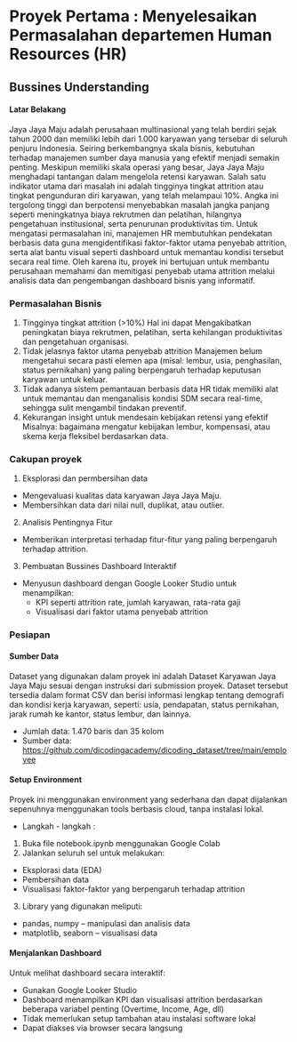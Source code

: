 # Proyek Pertama : Menyelesaikan Permasalahan departemen Human Resources (HR)

## Bussines Understanding

#### Latar Belakang 

  Jaya Jaya Maju adalah perusahaan multinasional yang telah berdiri sejak tahun 2000 dan memiliki lebih dari 1.000 karyawan yang tersebar di seluruh penjuru Indonesia.  Seiring berkembangnya skala bisnis, kebutuhan terhadap manajemen sumber daya manusia yang efektif menjadi semakin penting.
  Meskipun memiliki skala operasi yang besar, Jaya Jaya Maju menghadapi tantangan dalam mengelola retensi karyawan. Salah satu indikator utama dari masalah ini adalah tingginya tingkat attrition atau tingkat pengunduran diri karyawan, yang telah melampaui 10%. Angka ini tergolong tinggi dan berpotensi menyebabkan masalah jangka panjang seperti meningkatnya biaya rekrutmen dan pelatihan, hilangnya pengetahuan institusional, serta penurunan produktivitas tim.
  Untuk mengatasi permasalahan ini, manajemen HR membutuhkan pendekatan berbasis data guna mengidentifikasi faktor-faktor utama penyebab attrition, serta alat bantu visual seperti dashboard untuk memantau kondisi tersebut secara real time. Oleh karena itu, proyek ini bertujuan untuk membantu perusahaan memahami dan memitigasi penyebab utama attrition melalui analisis data dan pengembangan dashboard bisnis yang informatif.

### Permasalahan Bisnis 

1. Tingginya tingkat attrition (>10%)
Hal ini dapat Mengakibatkan peningkatan biaya rekrutmen, pelatihan, serta kehilangan produktivitas dan pengetahuan organisasi.
2. Tidak jelasnya faktor utama penyebab attrition
Manajemen belum mengetahui secara pasti elemen apa (misal: lembur, usia, penghasilan, status pernikahan) yang paling berpengaruh terhadap keputusan karyawan untuk keluar.
3. Tidak adanya sistem pemantauan berbasis data
HR tidak memiliki alat untuk memantau dan menganalisis kondisi SDM secara real-time, sehingga sulit mengambil tindakan preventif.
4. Kekurangan insight untuk mendesain kebijakan retensi yang efektif
Misalnya: bagaimana mengatur kebijakan lembur, kompensasi, atau skema kerja fleksibel berdasarkan data.

### Cakupan proyek 
1. Eksplorasi dan permbersihan data
- Mengevaluasi kualitas data karyawan Jaya Jaya Maju.
- Membersihkan data dari nilai null, duplikat, atau outlier.
2. Analisis Pentingnya Fitur
- Memberikan interpretasi terhadap fitur-fitur yang paling berpengaruh terhadap attrition.
3. Pembuatan Bussines Dashboard Interaktif
- Menyusun dashboard dengan Google Looker Studio untuk menampilkan:
  - KPI seperti attrition rate, jumlah karyawan, rata-rata gaji
  - Visualisasi dari faktor utama penyebab attrition

### Pesiapan 
#### Sumber Data
Dataset yang digunakan dalam proyek ini adalah Dataset Karyawan Jaya Jaya Maju sesuai dengan instruksi dari submission proyek. Dataset tersebut tersedia dalam format CSV dan berisi informasi lengkap tentang demografi dan kondisi kerja karyawan, seperti: usia, pendapatan, status pernikahan, jarak rumah ke kantor, status lembur, dan lainnya.
- Jumlah data: 1.470 baris dan 35 kolom
- Sumber data: https://github.com/dicodingacademy/dicoding_dataset/tree/main/employee

#### Setup Environment 
Proyek ini menggunakan environment yang sederhana dan dapat dijalankan sepenuhnya menggunakan tools berbasis cloud, tanpa instalasi lokal.
- Langkah - langkah :
1. Buka file notebook.ipynb menggunakan Google Colab
2. Jalankan seluruh sel untuk melakukan:
  - Eksplorasi data (EDA)
  - Pembersihan data
  - Visualisasi faktor-faktor yang berpengaruh terhadap attrition
3. Library yang digunakan meliputi:
  - pandas, numpy – manipulasi dan analisis data
  - matplotlib, seaborn – visualisasi data

#### Menjalankan Dashboard 
Untuk melihat dashboard secara interaktif:
- Gunakan Google Looker Studio
- Dashboard menampilkan KPI dan visualisasi attrition berdasarkan beberapa variabel penting (Overtime, Income, Age, dll)
- Tidak memerlukan setup tambahan atau instalasi software lokal
- Dapat diakses via browser secara langsung
